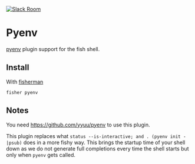 [![Slack Room][slack-badge]][slack-link]

# Pyenv

[pyenv] plugin support for the fish shell.

## Install

With [fisherman]

```
fisher pyenv
```

## Notes

You need <https://github.com/yyuu/pyenv> to use this plugin.

This plugin replaces what `status --is-interactive; and . (pyenv init -|psub)`
does in a more fishy way. This brings the startup time of your shell down
as we do not generate full completions every time the shell starts but only
when `pyenv` gets called.

[slack-link]: https://fisherman-wharf.herokuapp.com/
[slack-badge]: https://fisherman-wharf.herokuapp.com/badge.svg
[fisherman]: https://github.com/fisherman/fisherman
[pyenv]: https://github.com/yyuu/pyenv
